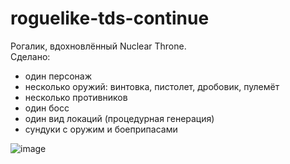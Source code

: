 # roguelike-tds-continue
Рогалик, вдохновлённый Nuclear Throne.  
Сделано:
- один персонаж
- несколько оружий: винтовка, пистолет, дробовик, пулемёт
- несколько противников
- один босс
- один вид локаций (процедурная генерация)
- сундуки с оружим и боеприпасами

![image](https://github.com/Corenlix/roguelike-tds-continue/assets/58521600/855037cb-5523-4e5f-aca4-ee5987cf50bd)
